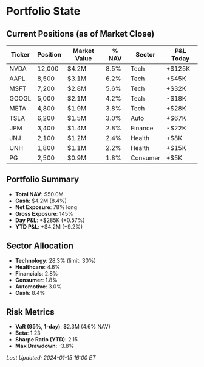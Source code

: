 # Portfolio State

## Current Positions (as of Market Close)

| Ticker | Position | Market Value | % NAV | Sector | P&L Today |
|--------|----------|--------------|-------|---------|-----------|
| NVDA   | 12,000   | $4.2M       | 8.5%  | Tech    | +$125K   |
| AAPL   | 8,500    | $3.1M       | 6.2%  | Tech    | +$45K    |
| MSFT   | 7,200    | $2.8M       | 5.6%  | Tech    | +$32K    |
| GOOGL  | 5,000    | $2.1M       | 4.2%  | Tech    | -$18K    |
| META   | 4,800    | $1.9M       | 3.8%  | Tech    | +$28K    |
| TSLA   | 6,200    | $1.5M       | 3.0%  | Auto    | +$67K    |
| JPM    | 3,400    | $1.4M       | 2.8%  | Finance | -$22K    |
| JNJ    | 2,100    | $1.2M       | 2.4%  | Health  | +$8K     |
| UNH    | 1,800    | $1.1M       | 2.2%  | Health  | +$15K    |
| PG     | 2,500    | $0.9M       | 1.8%  | Consumer| +$5K     |

## Portfolio Summary

- **Total NAV**: $50.0M
- **Cash**: $4.2M (8.4%)
- **Net Exposure**: 78% long
- **Gross Exposure**: 145%
- **Day P&L**: +$285K (+0.57%)
- **YTD P&L**: +$4.2M (+9.2%)

## Sector Allocation

- **Technology**: 28.3% (limit: 30%)
- **Healthcare**: 4.6%
- **Financials**: 2.8%
- **Consumer**: 1.8%
- **Automotive**: 3.0%
- **Cash**: 8.4%

## Risk Metrics

- **VaR (95%, 1-day)**: $2.3M (4.6% NAV)
- **Beta**: 1.23
- **Sharpe Ratio (YTD)**: 2.15
- **Max Drawdown**: -3.8%

*Last Updated: 2024-01-15 16:00 ET*